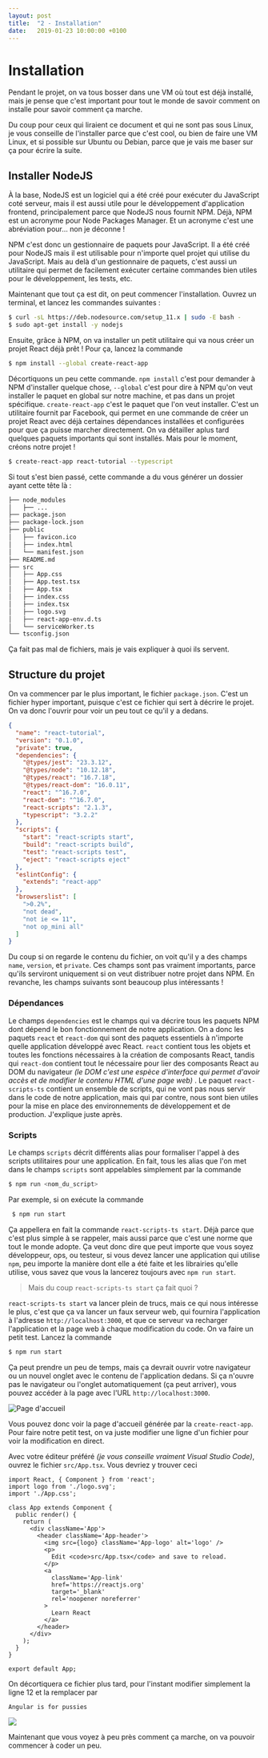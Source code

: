 ```yaml
---
layout: post
title:  "2 - Installation"
date:   2019-01-23 10:00:00 +0100
---
```


# Installation

Pendant le projet, on va tous bosser dans une VM où tout est déjà installé, mais je pense que c'est important pour tout le monde de savoir comment on installe pour savoir comment ça marche.

Du coup pour ceux qui liraient ce document et qui ne sont pas sous Linux, je vous conseille de l'installer parce que c'est cool, ou bien de faire une VM Linux, et si possible sur Ubuntu ou Debian, parce que je vais me baser sur ça pour écrire la suite.

## Installer NodeJS

À la base, NodeJS est un logiciel qui a été créé pour exécuter du JavaScript coté serveur, mais il est aussi utile pour le développement d'application frontend, principalement parce que NodeJS nous fournit NPM.  Déjà, NPM est un acronyme pour Node Packages Manager. Et un acronyme c'est une abréviation pour... non je déconne !

NPM c'est donc un gestionnaire de paquets pour JavaScript. Il a été créé pour NodeJS mais il est utilisable pour n'importe quel projet qui utilise du JavaScript. Mais au delà d'un gestionnaire de paquets, c'est aussi un utilitaire qui permet de facilement exécuter certaine commandes bien utiles pour le développement, les tests, etc.

Maintenant que tout ça est dit, on peut commencer l'installation. Ouvrez un terminal, et lancez les commandes suivantes :

```bash
$ curl -sL https://deb.nodesource.com/setup_11.x | sudo -E bash -
$ sudo apt-get install -y nodejs
```

Ensuite, grâce à NPM, on va installer un petit utilitaire qui va nous créer un projet React déjà prêt ! Pour ça, lancez la commande

```bash
$ npm install --global create-react-app
```

Décortiquons un peu cette commande. `npm install` c'est pour demander à NPM d'installer quelque chose, `--global` c'est pour dire à NPM qu'on veut installer le paquet en global sur notre machine, et pas dans un projet spécifique. `create-react-app` c'est le paquet que l'on veut installer. C'est un utilitaire fournit par Facebook, qui permet en une commande de créer un projet React avec déjà certaines dépendances installées et configurées pour que ça puisse marcher directement. On va détailler aplus tard quelques paquets importants qui sont installés. Mais pour le moment, créons notre projet !

```bash
$ create-react-app react-tutorial --typescript
```

Si tout s'est bien passé, cette commande a du vous générer un dossier ayant cette tête là :

```bash
├── node_modules
│   ├── ...
├── package.json
├── package-lock.json
├── public
│   ├── favicon.ico
│   ├── index.html
│   └── manifest.json
├── README.md
├── src
│   ├── App.css
│   ├── App.test.tsx
│   ├── App.tsx
│   ├── index.css
│   ├── index.tsx
│   ├── logo.svg
│   ├── react-app-env.d.ts
│   └── serviceWorker.ts
└── tsconfig.json

```

Ça fait pas mal de fichiers, mais je vais expliquer à quoi ils servent.

## Structure du projet

On va commencer par le plus important, le fichier `package.json`. C'est un fichier hyper important, puisque c'est ce fichier qui sert à décrire le projet. On va donc l'ouvrir pour voir un peu tout ce qu'il y a dedans.

```json
{
  "name": "react-tutorial",
  "version": "0.1.0",
  "private": true,
  "dependencies": {
    "@types/jest": "23.3.12",
    "@types/node": "10.12.18",
    "@types/react": "16.7.18",
    "@types/react-dom": "16.0.11",
    "react": "^16.7.0",
    "react-dom": "^16.7.0",
    "react-scripts": "2.1.3",
    "typescript": "3.2.2"
  },
  "scripts": {
    "start": "react-scripts start",
    "build": "react-scripts build",
    "test": "react-scripts test",
    "eject": "react-scripts eject"
  },
  "eslintConfig": {
    "extends": "react-app"
  },
  "browserslist": [
    ">0.2%",
    "not dead",
    "not ie <= 11",
    "not op_mini all"
  ]
}
```

Du coup si on regarde le contenu du fichier, on voit qu'il y a des champs `name`, `version`, et `private`. Ces champs sont pas vraiment importants, parce qu'ils serviront uniquement si on veut distribuer notre projet dans NPM.
En revanche, les champs suivants sont beaucoup plus intéressants !

### Dépendances

Le champs `dependencies` est le champs qui va décrire tous les paquets NPM dont dépend le bon fonctionnement de notre application. On a donc les paquets `react` et `react-dom` qui sont des paquets essentiels à n'importe quelle application développé avec React. `react` contient tous les objets et toutes les fonctions nécessaires à la création de composants React, tandis qui `react-dom` contient tout le nécessaire pour lier des composants React au DOM du navigateur *(le DOM c'est une espèce d'interface qui permet d'avoir accès et de modifier le contenu HTML d'une page web)* .
Le paquet `react-scripts-ts` contient un ensemble de scripts, qui ne vont pas nous servir dans le code de notre application, mais qui par contre, nous sont bien utiles pour la mise en place des environnements de développement et de production. J'explique juste après.

### Scripts

Le champs `scripts` décrit différents alias pour formaliser l'appel à des scripts utilitaires pour une application. En fait, tous les alias que l'on met dans le champs `scripts` sont appelables simplement par la commande

```bash
$ npm run <nom_du_script>
```

 Par exemple, si on exécute la commande 

```bash 
 $ npm run start
```

Ça appellera en fait la commande `react-scripts-ts start`. Déjà parce que c'est plus simple à se rappeler, mais aussi parce que c'est une norme que tout le monde adopte. Ça veut donc dire que peut importe que vous soyez développeur, ops, ou testeur, si vous devez lancer une application qui utilise `npm`, peu importe la manière dont elle a été faite et les librairies qu'elle utilise, vous savez que vous la lancerez toujours avec ```npm run start```.

> Mais du coup `react-scripts-ts start` ça fait quoi ?

`react-scripts-ts start` va lancer plein de trucs, mais ce qui nous intéresse le plus, c'est que ça va lancer un faux serveur web, qui fournira l'application à l'adresse `http://localhost:3000`, et que ce serveur va recharger l'application et la page web à chaque modification du code. On va faire un petit test. Lancez la commande 

```bash
$ npm run start
```

Ça peut prendre un peu de temps, mais ça devrait ouvrir votre navigateur ou un nouvel onglet avec le contenu de l'application dedans. Si ça n'ouvre pas le navigateur ou l'onglet automatiquement (ça peut arriver), vous pouvez accéder à la page avec l'URL `http://localhost:3000`.

![Page d'accueil](/react-tutorial/images/1.png)

Vous pouvez donc voir la page d'accueil générée par la `create-react-app`. Pour faire notre petit test, on va juste modifier une ligne d'un fichier pour voir la modification en direct.

Avec votre éditeur préféré *(je vous conseille vraiment Visual Studio Code)*, ouvrez le fichier `src/App.tsx`. Vous devriez y trouver ceci 

```tsx
import React, { Component } from 'react';
import logo from './logo.svg';
import './App.css';

class App extends Component {
  public render() {
    return (
      <div className='App'>
        <header className='App-header'>
          <img src={logo} className='App-logo' alt='logo' />
          <p>
            Edit <code>src/App.tsx</code> and save to reload.
          </p>
          <a
            className='App-link'
            href='https://reactjs.org'
            target='_blank'
            rel='noopener noreferrer'
          >
            Learn React
          </a>
        </header>
      </div>
    );
  }
}

export default App;
```

On décortiquera ce fichier plus tard, pour l'instant modifier simplement la ligne 12 et la remplacer par 

```
Angular is for pussies
```

![](/react-tutorial/images/2.png)

Maintenant que vous voyez à peu près comment ça marche, on va pouvoir commencer à coder un peu.